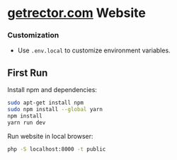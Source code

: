 # [getrector.com](https://getrector.com) Website

### Customization

- Use `.env.local` to customize environment variables.

## First Run

Install npm and dependencies:

```bash
sudo apt-get install npm
sudo npm install --global yarn
npm install
yarn run dev
```

Run website in local browser:

```bash
php -S localhost:8000 -t public
```
